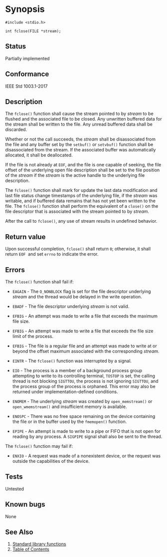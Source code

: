 # Synopsis

`#include <stdio.h>`

`int fclose(FILE *stream);`

## Status

Partially implemented

## Conformance

IEEE Std 1003.1-2017

## Description

The `fclose()` function shall cause the stream pointed to by _stream_ to be flushed and the associated file to be
closed. Any unwritten buffered data for the stream shall be written to the file. Any unread buffered data shall be
discarded.

Whether or not the call succeeds, the _stream_ shall be disassociated from the file and any buffer set by the `setbuf()`
or `setvbuf()` function shall be disassociated from the stream. If the associated buffer was automatically allocated,
it shall be deallocated.

If the file is not already at `EOF`, and the file is one capable of seeking, the file offset of the underlying open file
description shall be set to the file position of the _stream_ if the _stream_ is the active handle to the underlying
file description.

The `fclose()` function shall mark for update the last data modification and last file status change timestamps of the
underlying file, if the _stream_ was writable, and if buffered data remains that has not yet been written to the file.
The `fclose()` function shall perform the equivalent of a `close()` on the file descriptor that is associated with the
stream pointed to by _stream_.

After the call to `fclose()`, any use of stream results in undefined behavior.

## Return value

Upon successful completion, `fclose()` shall return `0`; otherwise, it shall return `EOF`    and set
`errno` to indicate the error.

## Errors

The `fclose()` function shall fail if:

* `EAGAIN` -  The `O_NONBLOCK` flag is set for the file descriptor underlying _stream_ and the thread would be delayed
in the write operation.

* `EBADF` - The file descriptor underlying _stream_ is not valid.

* `EFBIG` - An attempt was made to write a file that exceeds the maximum file size.

* `EFBIG` - An attempt was made to write a file that exceeds the file size limit of the process.

* `EFBIG` - The file is a regular file and an attempt was made to write at or beyond the offset maximum associated with
the corresponding _stream_.

* `EINTR` - The `fclose()` function was interrupted by a signal.

* `EIO` - The process is a member of a background process group attempting to write to its controlling terminal,
`TOSTOP` is set, the calling thread is not blocking `SIGTTOU`, the process is not ignoring `SIGTTOU`, and the process
group of the process is orphaned. This error may also be returned under implementation-defined conditions.

* `ENOMEM` - The underlying _stream_ was created by `open_memstream()` or `open_wmemstream()` and insufficient memory
is available.

* `ENOSPC` - There was no free space remaining on the device containing the file or in the buffer used by the
`fmemopen()` function.

* `EPIPE` - An attempt is made to write to a pipe or FIFO that is not open for reading by any process. A `SIGPIPE`
signal shall also be sent to the thread.

The `fclose()` function may fail if:

* `ENXIO` -   A request was made of a nonexistent device, or the request was outside the capabilities of the device.

## Tests

Untested

## Known bugs

None

## See Also

1. [Standard library functions](../README.md)
2. [Table of Contents](../../../README.md)
